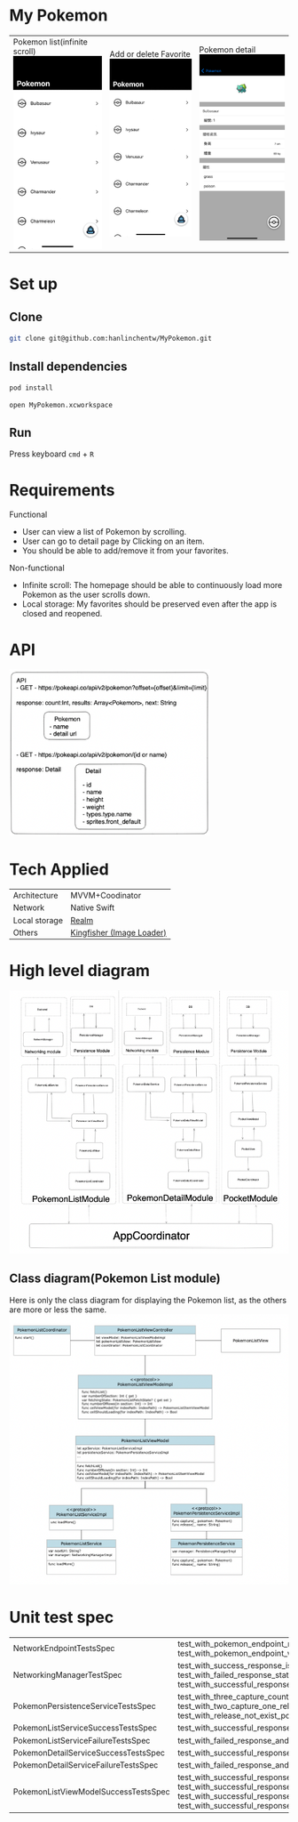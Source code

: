 # My Pokemon

<table>
    <tr>
      <td>
        Pokemon list(infinite scroll) <br>
        <img src="./ScreenShot/pokemon_list_infinite_scroll.gif" width="500">
      </td>
      <td>
        Add or delete Favorite<br>
        <img src="./ScreenShot/pokemon_list_add_and_delete_favorite.gif"
        width="500">
      </td>
      <td>
        Pokemon detail <br>
        <img src="./ScreenShot/pokemon_detail.png" width="500">
      </td>
    </tr>
</table>

# Set up

## Clone

```sh
git clone git@github.com:hanlinchentw/MyPokemon.git
```

## Install dependencies

```sh
pod install
```

```sh
open MyPokemon.xcworkspace
```

## Run

Press keyboard `cmd` + `R`

# Requirements

Functional

- User can view a list of Pokemon by scrolling.
- User can go to detail page by Clicking on an item.
- You should be able to add/remove it from your favorites.

Non-functional

- Infinite scroll: The homepage should be able to continuously load more Pokemon as the user scrolls down.
- Local storage: My favorites should be preserved even after the app is closed and reopened.

# API

<img src="./Screenshot/API.png" height="300">

# Tech Applied

<table>
  <tr>
    <td>Architecture</td>
    <td>MVVM+Coodinator</td>
  </tr>
  <tr>
    <td>Network</td>
    <td>Native Swift</td>
  </tr>
  <tr>
    <td>Local storage</td>
    <td><a href="https://github.com/realm/realm-swift">Realm</a></td>
  </tr>
  <tr>
    <td>Others</td>
    <td><a href="https://github.com/onevcat/Kingfisher">Kingfisher (Image Loader)</a></td>
  </tr>
</table>

# High level diagram

<img src="./Screenshot/high_level_diagram.png">

## Class diagram(Pokemon List module)

Here is only the class diagram for displaying the Pokemon list, as the others are more or less the same.
<img src="./Screenshot/pokemon_list_class_diagram.png">

# Unit test spec
<table>
    <tr>
      <td>
        NetworkEndpointTestsSpec
      </td>
      <td>
        test_with_pokemon_endpoint_request_is_valid
        test_with_pokemon_endpoint_with20offset_request_is_valid
      </td>
    </tr>
    <tr>
      <td>
        NetworkingManagerTestSpec
      </td>
      <td>
        test_with_success_response_is_valid
        test_with_failed_response_status_code_is_invalid
        test_with_successful_response_with_wrong_decodable_type_is_invalid
      </td>
    </tr>
    <tr>
      <td>
        PokemonPersistenceServiceTestsSpec
      </td>
      <td>
        test_with_three_capture_count_be_3
        test_with_two_capture_one_release_count_be_2
        test_with_release_not_exist_pokemon_throw_error
      </td>
    </tr>
    <tr>
      <td>
        PokemonListServiceSuccessTestsSpec
      </td>
      <td>
        test_with_successful_response_and_update_results
      </td>
    </tr>
     <tr>
      <td>
        PokemonListServiceFailureTestsSpec
      </td>
      <td>
        test_with_failed_response_and_error_should_be_not_nil
      </td>
    </tr>
    <tr>
      <td>
        PokemonDetailServiceSuccessTestsSpec
      </td>
      <td>
        test_with_successful_response_and_update_result
      </td>
    </tr>
    <tr>
      <td>
        PokemonDetailServiceFailureTestsSpec
      </td>
      <td>
        test_with_failed_response_and_error_should_not_be_nil
      </td>
    </tr>
        <tr>
      <td>
        PokemonListViewModelSuccessTestsSpec
      </td>
      <td>
        test_with_successful_response_and_update_results_result_should_be_20
        test_with_successful_response_and_update_results_twice_result_should_be_40
        test_with_successful_response_and_capture_top_3
        test_with_successful_response_capture_and_release_one
      </td>
    </tr>
</table>

